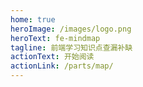 ```yaml
---
home: true
heroImage: /images/logo.png
heroText: fe-mindmap
tagline: 前端学习知识点查漏补缺
actionText: 开始阅读
actionLink: /parts/map/
---
```


